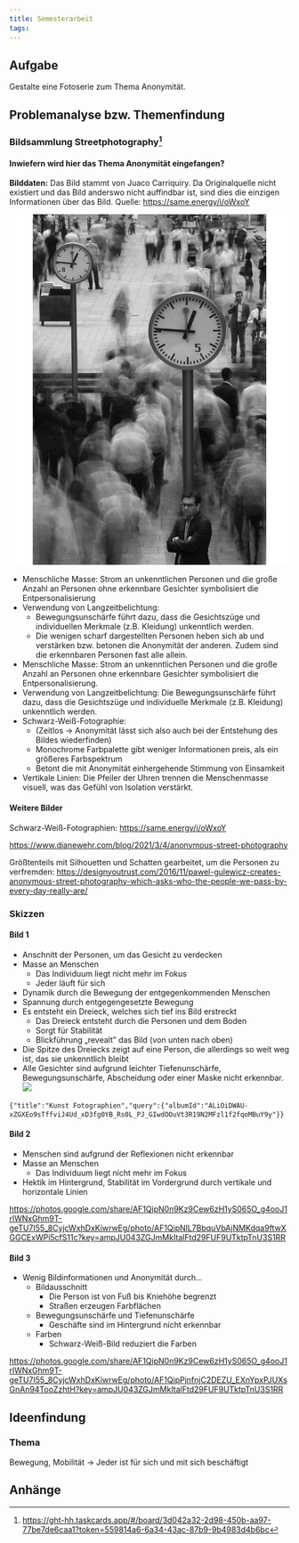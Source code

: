 ```yaml
---
title: Semesterarbeit
tags:
---
```


## Aufgabe

Gestalte eine Fotoserie zum Thema Anonymität.

## Problemanalyse bzw. Themenfindung

### Bildsammlung Streetphotography[^1]

#### Inwiefern wird hier das Thema Anonymität eingefangen?

**Bilddaten:**
Das Bild stammt von Juaco Carriquiry. Da Originalquelle nicht existiert und das Bild anderswo nicht auffindbar ist, sind dies die einzigen Informationen über das Bild.
Quelle: https://same.energy/i/oWxoY

![](./a5a3771e1166d1813760504ceef3790059000ba4.png)

- Menschliche Masse: Strom an unkenntlichen Personen und die große Anzahl an Personen ohne erkennbare Gesichter symbolisiert die Entpersonalisierung
- Verwendung von Langzeitbelichtung:
	- Bewegungsunschärfe führt dazu, dass die Gesichtszüge und individuellen Merkmale (z.B. Kleidung) unkenntlich werden.
	- Die wenigen scharf dargestellten Personen heben sich ab und verstärken bzw. betonen die Anonymität der anderen. Zudem sind die erkennbaren Personen fast alle allein.
- Menschliche Masse: Strom an unkenntlichen Personen und die große Anzahl an Personen ohne erkennbare Gesichter symbolisiert die Entpersonalisierung.
- Verwendung von Langzeitbelichtung: Die Bewegungsunschärfe führt dazu, dass die Gesichtszüge und individuelle Merkmale (z.B. Kleidung) unkenntlich werden.
- Schwarz-Weiß-Fotographie:
	- (Zeitlos → Anonymität lässt sich also auch bei der Entstehung des Bildes wiederfinden)
	- Monochrome Farbpalette gibt weniger Informationen preis, als ein größeres Farbspektrum
	- Betont die mit Anonymität einhergehende Stimmung von Einsamkeit
- Vertikale Linien: Die Pfeiler der Uhren trennen die Menschenmasse visuell, was das Gefühl von Isolation verstärkt.

#### Weitere Bilder

Schwarz-Weiß-Fotographien:
https://same.energy/i/oWxoY

https://www.dianewehr.com/blog/2021/3/4/anonymous-street-photography

Größtenteils mit Silhouetten und Schatten gearbeitet, um die Personen zu verfremden:
https://designyoutrust.com/2016/11/pawel-gulewicz-creates-anonymous-street-photography-which-asks-who-the-people-we-pass-by-every-day-really-are/

### Skizzen

#### Bild 1

- Anschnitt der Personen, um das Gesicht zu verdecken
- Masse an Menschen
	- Das Individuum liegt nicht mehr im Fokus
	- Jeder läuft für sich
- Dynamik durch die Bewegung der entgegenkommenden Menschen
- Spannung durch entgegengesetzte Bewegung
- Es entsteht ein Dreieck, welches sich tief ins Bild erstreckt
	- Das Dreieck entsteht durch die Personen und dem Boden
	- Sorgt für Stabilität
	- Blickführung „revealt” das Bild (von unten nach oben)
-  Die Spitze des Dreiecks zeigt auf eine Person, die allerdings so weit weg ist, das sie unkenntlich bleibt
- Alle Gesichter sind aufgrund leichter Tiefenunschärfe, Bewegungsunschärfe, Abscheidung oder einer Maske nicht erkennbar.
[![](/thumbnails/2024-02-11_google-photo_161118.jpg)](https://photos.google.com/share/AF1QipN0n9Kz9Cew6zH1yS065O_g4ooJ1rlWNxGhm9T-geTU7I55_8CyjcWxhDxKiwrwEg/photo/AF1QipNlWYugyFeDqJHrADu_zXPFuKXGq3DghkdEHyib?key=ampJU043ZGJmMkItalFtd29FUF9UTktpTnU3S1RR)


```photos
{"title":"Kunst Fotographien","query":{"albumId":"ALiOiDWAU-xZGXEo9sTffviJ4Ud_xD3fg0YB_Rs0L_PJ_GIwdOOuVt3R19N2MFzl1f2fqoMBuY9y"}}
```

#### Bild 2

- Menschen sind aufgrund der Reflexionen nicht erkennbar
- Masse an Menschen
	- Das Individuum liegt nicht mehr im Fokus
- Hektik im Hintergrund, Stabilität im Vordergrund durch vertikale und horizontale Linien

https://photos.google.com/share/AF1QipN0n9Kz9Cew6zH1yS065O_g4ooJ1rlWNxGhm9T-geTU7I55_8CyjcWxhDxKiwrwEg/photo/AF1QipNlL7BbquVbAjNMKdqa9ftwXGGCExWPi5cfS11c?key=ampJU043ZGJmMkItalFtd29FUF9UTktpTnU3S1RR

#### Bild 3

- Wenig Bildinformationen und Anonymität durch…
	- Bildausschnitt
		- Die Person ist von Fuß bis Kniehöhe begrenzt
		- Straßen erzeugen Farbflächen
	- Bewegungsunschärfe und Tiefenunschärfe
		- Geschäfte sind im Hintergrund nicht erkennbar
	- Farben
		- Schwarz-Weiß-Bild reduziert die Farben

https://photos.google.com/share/AF1QipN0n9Kz9Cew6zH1yS065O_g4ooJ1rlWNxGhm9T-geTU7I55_8CyjcWxhDxKiwrwEg/photo/AF1QipPjnfnjC2DEZU_EXnYpxPJUXsGnAn94TooZzhtH?key=ampJU043ZGJmMkItalFtd29FUF9UTktpTnU3S1RR

## Ideenfindung

### Thema

Bewegung, Mobilität → Jeder ist für sich und mit sich beschäftigt

## Anhänge

[^1]: https://ght-hh.taskcards.app/#/board/3d042a32-2d98-450b-aa97-77be7de6caa1?token=559814a6-6a34-43ac-87b9-9b4983d4b6bc